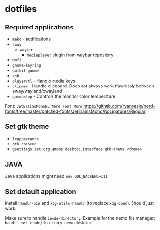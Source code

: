 # dotfiles

## Required applications

* `mako` - notifications
* `sway`
  * `waybar`
    * [`mediaplayer`](https://github.com/Alexays/Waybar/blob/master/resources/custom_modules/mediaplayer.py) plugin from waybar repository
* `wofi`
* `gnome-keyring`
* `polkit-gnome`
* `zsh`
* `playerctl` - Handle media keys
* `clipman` - Handle clipboard. Does not always work flawlessly between sway/wayland/xwayland
* `gammastep` - Controls the monitor color temperature

Font: `JetBrainsMonoNL Nerd Font Mono` https://github.com/ryanoasis/nerd-fonts/tree/master/patched-fonts/JetBrainsMono/NoLigatures/Regular

## Set gtk theme

* `lxappearance`
* `gtk-chtheme`
* `gsettings set org.gnome.desktop.interface gtk-theme <theme>`

## JAVA

Java applications might need `env GDK_BACKEND=x11`

## Set default application

Install `handlr-bin` and `xdg-utils-handlr` (to replace `xdg-open`). Should just work.

Make sure to handle `inode/directory`. Example for the nemo file manager: `handlr set inode/directory nemo.desktop`
